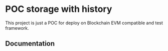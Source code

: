 # POC storage with history

This project is just a POC for deploy on Blockchain EVM compatible and test framework.

## Documentation



